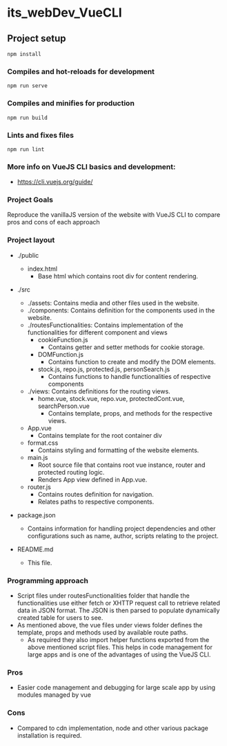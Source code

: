 # its_webDev_VueCLI

## Project setup
```
npm install
```

### Compiles and hot-reloads for development
```
npm run serve
```

### Compiles and minifies for production
```
npm run build
```

### Lints and fixes files
```
npm run lint
```

### More info on VueJS CLI basics and development:
- https://cli.vuejs.org/guide/

### Project Goals
   Reproduce the vanillaJS version of the website with VueJS CLI to compare pros and cons of each approach

### Project layout
- ./public
   - index.html
      - Base html which contains root div for content rendering.

- ./src
   - ./assets: Contains media and other files used in the website.
   - ./components: Contains definition for the components used in the website.
   - ./routesFunctionalities: Contains implementation of the functionalities
    for different component and views
      - cookieFunction.js
         - Contains getter and setter methods for cookie storage.
      - DOMFunction.js
         - Contains function to create and modify the DOM elements.
      - stock.js, repo.js, protected.js, personSearch.js
         - Contains functions to handle functionalities of respective components
   - ./views: Contains definitions for the routing views.
      - home.vue, stock.vue, repo.vue, protectedCont.vue, searchPerson.vue
         - Contains template, props, and methods for the respective views.
   - App.vue
      - Contains template for the root container div
   - format.css
      - Contains styling and formatting of the website elements.
   - main.js
      - Root source file that contains root vue instance, router and protected routing logic.
      - Renders App view defined in App.vue.
   - router.js
      - Contains routes definition for navigation.
      - Relates paths to respective components.
- package.json
   - Contains information for handling project dependencies and other configurations such as name, author, scripts relating to the project.
- README.md
   - This file.


### Programming approach
   - Script files under routesFunctionalities folder that handle the
      functionalities use either fetch or XHTTP request call to retrieve
      related data in JSON format. The JSON is then parsed to populate
      dynamically created table for users to see.
   - As mentioned above, the vue files under views folder defines the template,
      props and methods used by available route paths.
      - As required they also import helper functions exported
        from the above mentioned script files. This helps in code management
        for large apps and is one of the advantages of using the VueJS CLI.

### Pros
- Easier code management and debugging for large scale app by using modules managed by vue

### Cons
- Compared to cdn implementation, node and other
   various package installation is required.
